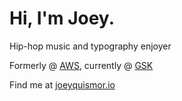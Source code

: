 # Hi, I'm Joey.


Hip-hop music and typography enjoyer

Formerly @ [AWS](https://aws.amazon.com), currently @ [GSK](https://www.gsk.com/en-gb/)

Find me at [joeyquismor.io](https://joeyquismor.io)

<!--
**josephquismorio/josephquismorio** is a ✨ _special_ ✨ repository because its `README.md` (this file) appears on your GitHub profile.

Here are some ideas to get you started:

- 🔭 I’m currently working on ...
- 🌱 I’m currently learning ...
- 👯 I’m looking to collaborate on ...
- 🤔 I’m looking for help with ...
- 💬 Ask me about ...
- 📫 How to reach me: ...
- 😄 Pronouns: ...
- ⚡ Fun fact: ...
-->
